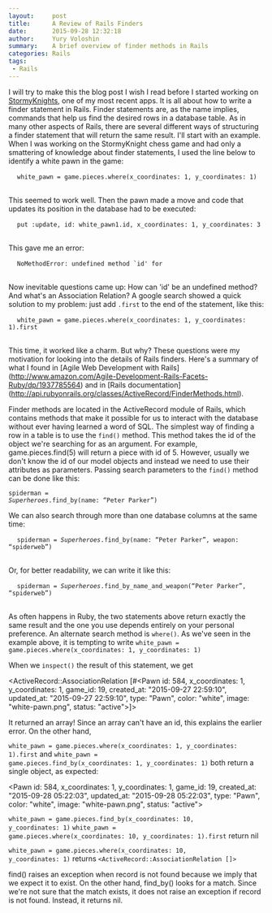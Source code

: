 ```yaml
---
layout:     post
title:      A Review of Rails Finders
date:       2015-09-28 12:32:18
author:     Yury Voloshin
summary:    A brief overview of finder methods in Rails
categories: Rails
tags:
 - Rails
---
```


I will try to make this the blog post I wish I read before I started working on [StormyKnights](http://stormy-knights.herokuapp.com), one of my most recent apps. It is all about how to write a finder statement in Rails. Finder statements are, as the name implies, commands that help us find the desired rows in a database table. As in many other aspects of Rails, there are several different ways of structuring a finder statement that will return the same result. I'll start with an example. When I was working on the StormyKnight chess game and had only a smattering of knowledge about finder statements, I used the line below to identify a white pawn in the game:

<div class = "highlight">
 <pre>
  <code class="language-ruby" data-lang="ruby">white_pawn = game.pieces.where(x_coordinates: 1, y_coordinates: 1)</code>
 </pre>
</div>

This seemed to work well. Then the pawn made a move and code that updates its position in the database had to be executed: 
<div class = "highlight">
 <pre>
  <code class="language-ruby" data-lang="ruby">put :update, id: white_pawn1.id, x_coordinates: 1, y_coordinates: 3</code>
 </pre>
</div>

This gave me an error:
<div class = "highlight">
 <pre>
  <code class="language-ruby" data-lang="ruby">NoMethodError: undefined method `id' for <ActiveRecord::AssociationRelation::ActiveRecord_AssociationRelation_Piece:0xbaa546b8></code>
 </pre>
</div>

Now inevitable questions came up: How can 'id' be an undefined method? And what's an Association Relation? A google search showed a quick solution to my problem: just add <code>.first</code> to the end of the statement, like this:

<div class = "highlight">
 <pre>
  <code class="language-ruby" data-lang="ruby">white_pawn = game.pieces.where(x_coordinates: 1, y_coordinates: 1).first</code>
 </pre>
</div>
 
This time, it worked like a charm. But why? These questions were my motivation for looking into the details of Rails finders. Here's a summary of what I found in [Agile Web Development with Rails] (http://www.amazon.com/Agile-Development-Rails-Facets-Ruby/dp/1937785564) and in [Rails documentation] (http://api.rubyonrails.org/classes/ActiveRecord/FinderMethods.html).

Finder methods are located in the ActiveRecord module of Rails, which contains methods that make it possible for us to interact with the database without ever having learned a word of SQL. The simplest way of finding a row in a table is to use the <code>find()</code> method. This method takes the id of the object we're searching for as an argument. For example, game.pieces.find(5) will return a piece with id of 5. However, usually we don't know the id of our model objects and instead we need to use their attributes as parameters. Passing search parameters to the  <code>find()</code> method can be done like this:

<div class = "highlight">

  <code class="language-ruby" data-lang="ruby">spiderman = <i>Superheroes</i>.find_by(name: “Peter Parker”)</code>

</div>

We can also search through more than one database columns at the same time:
<div class = "highlight">
 <pre>
  <code class="language-ruby" data-lang="ruby">spiderman = <i>Superheroes</i>.find_by(name: “Peter Parker”, weapon: “spiderweb”)</code>
 </pre>
</div>


Or, for better readability, we can write it like this:
<div class = "highlight">
 <pre>
  <code class="language-ruby" data-lang="ruby">spiderman = <i>Superheroes</i>.find_by_name_and_weapon(“Peter Parker”, “spiderweb”)</code>
 </pre>
</div>


As often happens in Ruby, the two statements above return exactly the same result and the one you use depends entirely on your personal preference. 
An alternate search method is <code>where()</code>. As we've seen in the example above, it is tempting to write
<code>white_pawn = game.pieces.where(x_coordinates: 1, y_coordinates: 1)</code>

When we <code>inspect()</code> the result of this statement, we get 

<ActiveRecord::AssociationRelation [#<Pawn id: 584, x_coordinates: 1, y_coordinates: 1, game_id: 19, created_at: "2015-09-27 22:59:10", updated_at: "2015-09-27 22:59:10", type: "Pawn", color: "white", image: "white-pawn.png", status: "active">]>

It returned an array! Since an array can't have an id, this explains the earlier error. On the other hand, 

<code>white_pawn = game.pieces.where(x_coordinates: 1, y_coordinates: 1).first</code>
and
<code>white_pawn = game.pieces.find_by(x_coordinates: 1, y_coordinates: 1)</code>
both return a single object, as expected:

<Pawn id: 584, x_coordinates: 1, y_coordinates: 1, game_id: 19, created_at: "2015-09-28 05:22:03", updated_at: "2015-09-28 05:22:03", type: "Pawn", color: "white", image: "white-pawn.png", status: "active">



<code>white_pawn = game.pieces.find_by(x_coordinates: 10, y_coordinates: 1)</code>
<code>white_pawn = game.pieces.where(x_coordinates: 10, y_coordinates: 1).first</code>
return nil

<code>white_pawn = game.pieces.where(x_coordinates: 10, y_coordinates: 1)</code>
returns
<code><ActiveRecord::AssociationRelation []></code>

find() raises an exception when record is not found because we imply that we expect it to exist. On the other hand, find_by() looks for a match. Since we're not sure that the match exists, it does not raise an exception if record is not found. Instead, it returns nil.  
